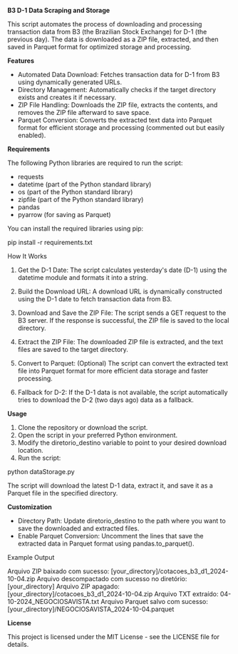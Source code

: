 **B3 D-1 Data Scraping and Storage**

This script automates the process of downloading and processing transaction data from B3 (the Brazilian Stock Exchange) for D-1 (the previous day). The data is downloaded as a ZIP file, extracted, and then saved in Parquet format for optimized storage and processing.

**Features**

- Automated Data Download: Fetches transaction data for D-1 from B3 using dynamically generated URLs.
- Directory Management: Automatically checks if the target directory exists and creates it if necessary.
- ZIP File Handling: Downloads the ZIP file, extracts the contents, and removes the ZIP file afterward to save space.
- Parquet Conversion: Converts the extracted text data into Parquet format for efficient storage and processing (commented out but easily enabled).

**Requirements**

The following Python libraries are required to run the script:
- requests
- datetime (part of the Python standard library)
- os (part of the Python standard library)
- zipfile (part of the Python standard library)
- pandas
- pyarrow (for saving as Parquet)

You can install the required libraries using pip:

pip install -r requirements.txt

How It Works

1. Get the D-1 Date: The script calculates yesterday's date (D-1) using the datetime module and formats it into a string.
   
2. Build the Download URL: A download URL is dynamically constructed using the D-1 date to fetch transaction data from B3.

3. Download and Save the ZIP File: The script sends a GET request to the B3 server. If the response is successful, the ZIP file is saved to the local directory.

4. Extract the ZIP File: The downloaded ZIP file is extracted, and the text files are saved to the target directory.

5. Convert to Parquet: (Optional) The script can convert the extracted text file into Parquet format for more efficient data storage and faster processing.

6. Fallback for D-2: If the D-1 data is not available, the script automatically tries to download the D-2 (two days ago) data as a fallback.

**Usage**

1. Clone the repository or download the script.
2. Open the script in your preferred Python environment.
3. Modify the diretorio_destino variable to point to your desired download location.
4. Run the script:

python dataStorage.py

The script will download the latest D-1 data, extract it, and save it as a Parquet file in the specified directory.

**Customization**

- Directory Path: Update diretorio_destino to the path where you want to save the downloaded and extracted files.
- Enable Parquet Conversion: Uncomment the lines that save the extracted data in Parquet format using pandas.to_parquet().

Example Output

Arquivo ZIP baixado com sucesso: [your_directory]/cotacoes_b3_d1_2024-10-04.zip
Arquivo descompactado com sucesso no diretório: [your_directory]
Arquivo ZIP apagado: [your_directory]/cotacoes_b3_d1_2024-10-04.zip
Arquivo TXT extraído: 04-10-2024_NEGOCIOSAVISTA.txt
Arquivo Parquet salvo com sucesso: [your_directory]/NEGOCIOSAVISTA_2024-10-04.parquet

**License**

This project is licensed under the MIT License - see the LICENSE file for details.

